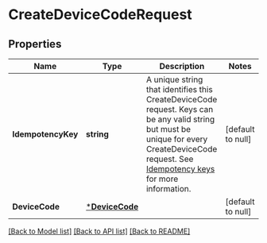 # CreateDeviceCodeRequest

## Properties
Name | Type | Description | Notes
------------ | ------------- | ------------- | -------------
**IdempotencyKey** | **string** | A unique string that identifies this CreateDeviceCode request. Keys can be any valid string but must be unique for every CreateDeviceCode request.  See [Idempotency keys](https://developer.squareup.com/docs/basics/api101/idempotency) for more information. | [default to null]
**DeviceCode** | [***DeviceCode**](DeviceCode.md) |  | [default to null]

[[Back to Model list]](../README.md#documentation-for-models) [[Back to API list]](../README.md#documentation-for-api-endpoints) [[Back to README]](../README.md)

